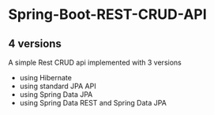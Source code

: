 # Spring-Boot-REST-CRUD-API
## 4 versions

A simple Rest CRUD api implemented with 3 versions
- using Hibernate
- using standard JPA API
- using Spring Data JPA
- using Spring Data REST and Spring Data JPA
